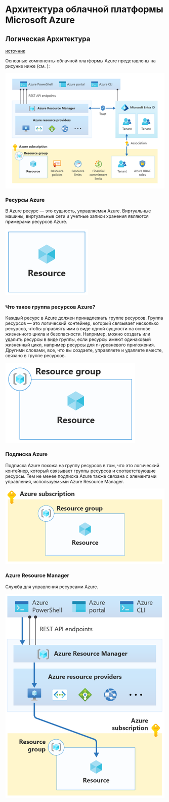 # Архитектура облачной платформы Microsoft Azure

## Логическая Архитектура

[источник](https://learn.microsoft.com/en-us/azure/cloud-adoption-framework/get-started/how-azure-resource-manager-works)

Основные компоненты облачной платформы Azure представлены на рисунке ниже (см. ):

![](governance-1-21.png)

### Ресурсы Azure

В Azure ресурс — это сущность, управляемая Azure. Виртуальные машины, виртуальные сети и учетные записи хранения являются примерами ресурсов Azure.

![](governance-1-9.png)

### Что такое группа ресурсов Azure?
Каждый ресурс в Azure должен принадлежать группе ресурсов. Группа ресурсов — это логический контейнер, который связывает несколько ресурсов, чтобы управлять ими в виде одной сущности на основе жизненного цикла и безопасности. Например, можно создать или удалить ресурсы в виде группы, если ресурсы имеют одинаковый жизненный цикл, например ресурсы для n-уровневого приложения. Другими словами, все, что вы создаете, управляете и удаляете вместе, связано в группе ресурсов.

![](governance-1-10.png)

### Подписка Azure
Подписка Azure похожа на группу ресурсов в том, что это логический контейнер, который связывает группы ресурсов и соответствующие ресурсы. Тем не менее подписка Azure также связана с элементами управления, используемыми Azure Resource Manager.

![](governance-1-11.png)

### Azure Resource Manager
Служба для управления ресурсами Azure.

![](governance-1-15.png)



